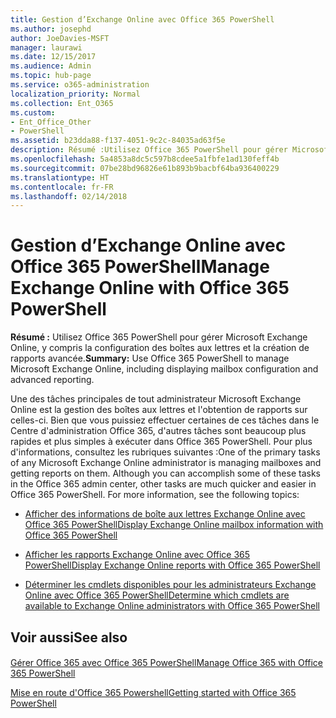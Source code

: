 ```yaml
---
title: Gestion d’Exchange Online avec Office 365 PowerShell
ms.author: josephd
author: JoeDavies-MSFT
manager: laurawi
ms.date: 12/15/2017
ms.audience: Admin
ms.topic: hub-page
ms.service: o365-administration
localization_priority: Normal
ms.collection: Ent_O365
ms.custom:
- Ent_Office_Other
- PowerShell
ms.assetid: b23dda88-f137-4051-9c2c-84035ad63f5e
description: Résumé :Utilisez Office 365 PowerShell pour gérer Microsoft Exchange Online, y compris la configuration des boîtes aux lettres et la création de rapports avancée.
ms.openlocfilehash: 5a4853a8dc5c597b8cdee5a1fbfe1ad130feff4b
ms.sourcegitcommit: 07be28bd96826e61b893b9bacbf64ba936400229
ms.translationtype: HT
ms.contentlocale: fr-FR
ms.lasthandoff: 02/14/2018
---
```

# <a name="manage-exchange-online-with-office-365-powershell"></a><span data-ttu-id="6de74-103">Gestion d’Exchange Online avec Office 365 PowerShell</span><span class="sxs-lookup"><span data-stu-id="6de74-103">Manage Exchange Online with Office 365 PowerShell</span></span>

 <span data-ttu-id="6de74-104">**Résumé :** Utilisez Office 365 PowerShell pour gérer Microsoft Exchange Online, y compris la configuration des boîtes aux lettres et la création de rapports avancée.</span><span class="sxs-lookup"><span data-stu-id="6de74-104">**Summary:** Use Office 365 PowerShell to manage Microsoft Exchange Online, including displaying mailbox configuration and advanced reporting.</span></span>
  
<span data-ttu-id="6de74-p101">Une des tâches principales de tout administrateur Microsoft Exchange Online est la gestion des boîtes aux lettres et l'obtention de rapports sur celles-ci. Bien que vous puissiez effectuer certaines de ces tâches dans le Centre d'administration Office 365, d'autres tâches sont beaucoup plus rapides et plus simples à exécuter dans Office 365 PowerShell. Pour plus d'informations, consultez les rubriques suivantes :</span><span class="sxs-lookup"><span data-stu-id="6de74-p101">One of the primary tasks of any Microsoft Exchange Online administrator is managing mailboxes and getting reports on them. Although you can accomplish some of these tasks in the Office 365 admin center, other tasks are much quicker and easier in Office 365 PowerShell. For more information, see the following topics:</span></span>
  
- [<span data-ttu-id="6de74-108">Afficher des informations de boîte aux lettres Exchange Online avec Office 365 PowerShell</span><span class="sxs-lookup"><span data-stu-id="6de74-108">Display Exchange Online mailbox information with Office 365 PowerShell</span></span>](https://technet.microsoft.com/fr-FR/library/mt771881%28v=exchg.160%29.aspx)
    
- [<span data-ttu-id="6de74-109">Afficher les rapports Exchange Online avec Office 365 PowerShell</span><span class="sxs-lookup"><span data-stu-id="6de74-109">Display Exchange Online reports with Office 365 PowerShell</span></span>](https://technet.microsoft.com/fr-FR/library/mt771882%28v=exchg.160%29.aspx)
    
- [<span data-ttu-id="6de74-110">Déterminer les cmdlets disponibles pour les administrateurs Exchange Online avec Office 365 PowerShell</span><span class="sxs-lookup"><span data-stu-id="6de74-110">Determine which cmdlets are available to Exchange Online administrators with Office 365 PowerShell</span></span>](https://technet.microsoft.com/fr-FR/library/mt771883%28v=exchg.160%29.aspx)
    
## <a name="see-also"></a><span data-ttu-id="6de74-111">Voir aussi</span><span class="sxs-lookup"><span data-stu-id="6de74-111">See also</span></span>

#### 

[<span data-ttu-id="6de74-112">Gérer Office 365 avec Office 365 PowerShell</span><span class="sxs-lookup"><span data-stu-id="6de74-112">Manage Office 365 with Office 365 PowerShell</span></span>](manage-office-365-with-office-365-powershell.md)
  
[<span data-ttu-id="6de74-113">Mise en route d'Office 365 Powershell</span><span class="sxs-lookup"><span data-stu-id="6de74-113">Getting started with Office 365 PowerShell</span></span>](getting-started-with-office-365-powershell.md)

